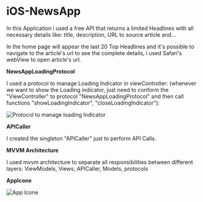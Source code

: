 # iOS-NewsApp

In this Application i used a free API that returns a limited Headlines with all necessary details like: title, description, URL to source article and...

In the home page will appear the last 20 Top Headlines and it's possible to navigate to the article's url to see the complete details, i used Safari's webView to open article's url.

**NewsAppLoadingProtocol**

I used a protocol to manage Loading Indicator in viewController: (whenever we want to show the Loading indicator, just need to conform the "ViewController" to protocol "NewsAppLoadingProtocol" and then call functions "showLoadingIndicator", "closeLoadingIndicator"):

![Protocol to manage loading Indicator](https://user-images.githubusercontent.com/40691961/197011415-e3e775d3-b365-40fd-bff4-a5b77e4eddfe.png)

**APICaller**

I created the singleton "APICaller" just to perform API Calls.

**MVVM Architecture**

I used mvvm architecture to separate all responsibilities between different layers:
ViewModels, Views, APICaller, Models, protocols

**AppIcone**

![App Icone](https://user-images.githubusercontent.com/40691961/197013773-fbb3610b-2a09-47e2-91de-932c04bdbda1.png)

